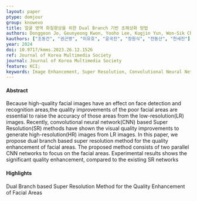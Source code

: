 ```yaml
---
layout: paper
ptype: domjour
group: knowevo
title: 얼굴 영역 화질향상을 위한 Dual Branch 기반 초해상화 방법
authors: Donggeon Jo, Geunyeong Kwon, Yooho Lee, Kugjin Yun, Won-Sik Cheong, Dongsan Jun, Sejin Chun
kauthors: ["조동건", "권근영", "이유호", "윤국진", "정원식", "전동산", "천세진"]
year: 2024
doi: 10.9717/kmms.2023.26.12.1526
ref: Journal of Korea Multimedia Society
journal: Journal of Korea Multimedia Society
feature: KCI;
keywords: Image Enhancement, Super Resolution, Convolutional Neural Network, Face Detection
---
```


<h4><span class="badge badge-info">Abstract</span></h4>
Because high-quality facial images have an effect on face detection and recognition areas,the quality improvements of the poor facial areas are essential to raise the accuracy of those areas from the low-resolution(LR) images. Recently, convolutional neural network(CNN) based Super Resolution(SR) methods have shown the visual quality improvements to generate high-resolution(HR) images from LR images. In this paper, we propose dual branch based super resolution method for the quality enhancement of facial areas. The proposed method consists of two parallel CNN networks to focus on the facial areas. Experimental results shows the significant quality enhancement, compared to the existing SR networks

<h4><span class="badge badge-info">Highlights</span></h4>

<div class="alert alert-warning" role="alert">
   Dual Branch based Super Resolution Method for the Quality Enhancement of Facial Areas
</div>

<!-- <h4><span class="badge badge-info">Accepted</span></h4> -->
